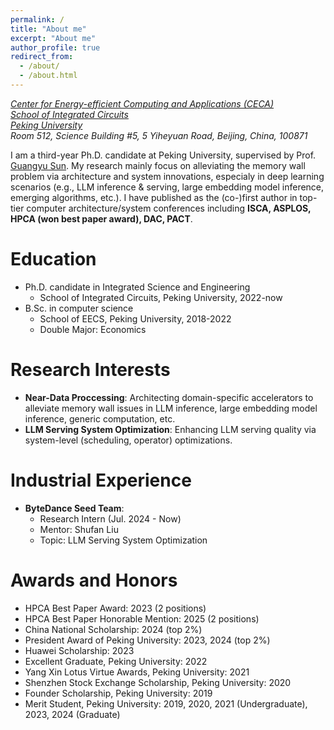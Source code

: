 ```yaml
---
permalink: /
title: "About me"
excerpt: "About me"
author_profile: true
redirect_from: 
  - /about/
  - /about.html
---
```


[*Center for Energy-efficient Computing and Applications (CECA)*](https://ceca.pku.edu.cn/en/home/index.htm)  
[*School of Integrated Circuits*](https://ic.pku.edu.cn/)  
[*Peking University*](https://english.pku.edu.cn/)  
*Room 512, Science Building #5, 5 Yiheyuan Road, Beijing, China, 100871*  

I am a third-year Ph.D. candidate at Peking University, supervised by Prof. [Guangyu Sun](http://ceca.pku.edu.cn/en/people_/faculty_/guangyu_sun/).
My research mainly focus on alleviating the memory wall problem via architecture and system innovations, especialy in deep learning scenarios (e.g., LLM inference & serving, large embedding model inference, emerging algorithms, etc.). I have published as the (co-)first author in top-tier computer architecture/system conferences including **ISCA, ASPLOS, HPCA (won best paper award), DAC, PACT**.

Education
======
+ Ph.D. candidate in Integrated Science and Engineering
  + School of Integrated Circuits, Peking University, 2022-now
+ B.Sc. in computer science
  + School of EECS, Peking University, 2018-2022 
  + Double Major: Economics

Research Interests
=====
+ **Near-Data Proccessing**: Architecting domain-specific accelerators to alleviate memory wall issues in LLM inference, large embedding model inference, generic computation, etc.
+ **LLM Serving System Optimization**: Enhancing LLM serving quality via system-level (scheduling, operator) optimizations.

Industrial Experience
=====
+ **ByteDance Seed Team**:
  + Research Intern (Jul. 2024 - Now)
  + Mentor: Shufan Liu
  + Topic: LLM Serving System Optimization
  

Awards and Honors
======
+ HPCA Best Paper Award: 2023 (2 positions)
+ HPCA Best Paper Honorable Mention: 2025 (2 positions)
+ China National Scholarship: 2024 (top 2%)
+ President Award of Peking University: 2023, 2024 (top 2%)
+ Huawei Scholarship: 2023 
+ Excellent Graduate, Peking University: 2022
+ Yang Xin Lotus Virtue Awards, Peking University: 2021
+ Shenzhen Stock Exchange Scholarship, Peking University: 2020
+ Founder Scholarship, Peking University: 2019
+ Merit Student, Peking University: 2019, 2020, 2021 (Undergraduate), 2023, 2024 (Graduate)



